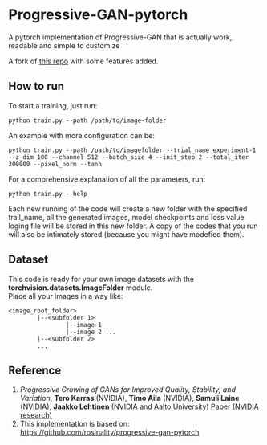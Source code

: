# Progressive-GAN-pytorch
A pytorch implementation of Progressive-GAN that is actually work, readable and simple to customize

A fork of [this repo](https://github.com/odegeasslbc/Progressive-GAN-pytorch) with some features added.

## How to run
To start a training, just run:
```
python train.py --path /path/to/image-folder
```
An example with more configuration can be:
```
python train.py --path /path/to/imagefolder --trial_name experiment-1 --z_dim 100 --channel 512 --batch_size 4 --init_step 2 --total_iter 300000 --pixel_norm --tanh
```
For a comprehensive explanation of all the parameters, run:
```
python train.py --help
```
  
Each new running of the code will create a new folder with the specified trail_name, all the generated images, model checkpoints and loss value loging file will be stored in this new folder. A copy of the codes that you run will also be intimately stored (because you might have modefied them).

## Dataset
This code is ready for your own image datasets with the **torchvision.datasets.ImageFolder** module.  
Place all your images in a way like:
```
<image_root_folder>
        |--<subfolder 1>
                |--image 1
                |--image 2 ...
        |--<subfolder 2>
        ...
```

## Reference
1. *Progressive Growing of GANs for Improved Quality, Stability, and Variation*, **Tero Karras** (NVIDIA), **Timo Aila** (NVIDIA), **Samuli Laine** (NVIDIA), **Jaakko Lehtinen** (NVIDIA and Aalto University) [Paper (NVIDIA research)](http://research.nvidia.com/publication/2017-10_Progressive-Growing-of)
2. This implementation is based on: https://github.com/rosinality/progressive-gan-pytorch
